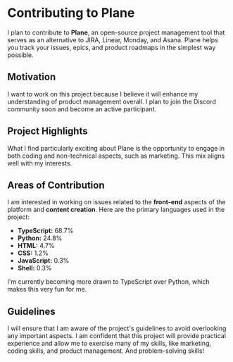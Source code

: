 # Contributing to Plane

I plan to contribute to **Plane**, an open-source project management tool that serves as an alternative to JIRA, Linear, Monday, and Asana. Plane helps you track your issues, epics, and product roadmaps in the simplest way possible.

## Motivation

I want to work on this project because I believe it will enhance my understanding of product management overall. I plan to join the Discord community soon and become an active participant.

## Project Highlights

What I find particularly exciting about Plane is the opportunity to engage in both coding and non-technical aspects, such as marketing. This mix aligns well with my interests.

## Areas of Contribution

I am interested in working on issues related to the **front-end** aspects of the platform and **content creation**. Here are the primary languages used in the project:

- **TypeScript:** 68.7%
- **Python:** 24.8%
- **HTML:** 4.7%
- **CSS:** 1.2%
- **JavaScript:** 0.3%
- **Shell:** 0.3%

I'm currently becoming more drawn to TypeScript over Python, which makes this very fun for me.

## Guidelines

I will ensure that I am aware of the project's guidelines to avoid overlooking any important aspects. I am confident that this project will provide practical experience and allow me to exercise many of my skills, like marketing, coding skills, and product management. And problem-solving skills!
